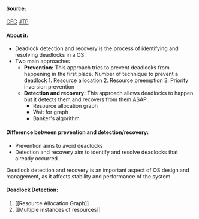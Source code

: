 #### Source:
[GFG](https://www.geeksforgeeks.org/deadlock-detection-recovery/)
[JTP](https://www.geeksforgeeks.org/deadlock-detection-recovery/)

#### About it:

* Deadlock detection and recovery is the process of identifying and resolving deadlocks in a OS.
* Two main approaches
	*  **Prevention:** This approach tries to prevent deadlocks from happening in the first place. Number of technique to prevent a deadlock
			   1. Resource allocation
			   2. Resource preemption
			   3. Priority inversion prevention	
	* **Detection and recovery:** This approach allows deadlocks to happen but it detects them and recovers from them ASAP.
		* Resource allocation graph
		* Wait for graph
		* Banker's algorithm

#### Difference between prevention and detection/recovery:

* Prevention aims to avoid deadlocks
* Detection and recovery aim to identify and resolve deadlocks that already occurred.

Deadlock detection and recovery is an important aspect of OS design and management, as it affects stability and performance of the system.


#### Deadlock Detection:

1.  [[Resource Allocation Graph]]
2.  [[Multiple instances of resources]]


